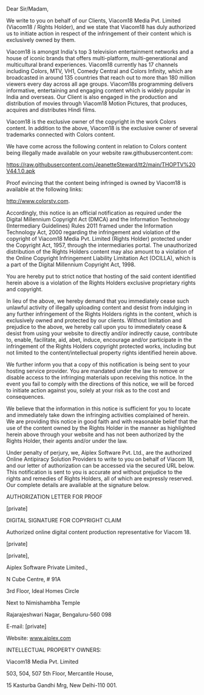 Dear Sir/Madam,

We write to you on behalf of our Clients, Viacom18 Media Pvt. Limited (Viacom18 / Rights Holder), and we state that Viacom18 has duly authorized us to initiate action in respect of the infringement of their content which is exclusively owned by them.

Viacom18 is amongst India's top 3 television entertainment networks and a house of iconic brands that offers multi-platform, multi-generational and multicultural brand experiences. Viacom18 currently has 17 channels including Colors, MTV, VH1, Comedy Central and Colors Infinity, which are broadcasted in around 135 countries that reach out to more than 180 million viewers every day across all age groups. Viacom18s programming delivers informative, entertaining and engaging content which is widely popular in India and overseas. Our Client is also engaged in the production and distribution of movies through Viacom18 Motion Pictures, that produces, acquires and distributes Hindi films.

Viacom18 is the exclusive owner of the copyright in the work Colors content. In addition to the above, Viacom18 is the exclusive owner of several trademarks connected with Colors content.

We have come across the following content in relation to Colors content being illegally made available on your website raw.githubusercontent.com:

https://raw.githubusercontent.com/JeanetteSteward/tt2/main/THOPTV%20V44.1.0.apk

Proof evincing that the content being infringed is owned by Viacom18 is available at the following links:

http://www.colorstv.com.

Accordingly, this notice is an official notification as required under the Digital Millennium Copyright Act (DMCA) and the Information Technology (Intermediary Guidelines) Rules 2011 framed under the Information Technology Act, 2000 regarding the infringement and violation of the copyright of Viacom18 Media Pvt. Limited (Rights Holder) protected under the Copyright Act, 1957, through the intermediaries portal. The unauthorized distribution of the Rights Holders content may also amount to a violation of the Online Copyright Infringement Liability Limitation Act (OCILLA), which is a part of the Digital Millennium Copyright Act, 1998.

You are hereby put to strict notice that hosting of the said content identified herein above is a violation of the Rights Holders exclusive proprietary rights and copyright.

In lieu of the above, we hereby demand that you immediately cease such unlawful activity of illegally uploading content and desist from indulging in any further infringement of the Rights Holders rights in the content, which is exclusively owned and protected by our clients. Without limitation and prejudice to the above, we hereby call upon you to immediately cease & desist from using your website to directly and/or indirectly cause, contribute to, enable, facilitate, aid, abet, induce, encourage and/or participate in the infringement of the Rights Holders copyright protected works, including but not limited to the content/intellectual property rights identified herein above.

We further inform you that a copy of this notification is being sent to your hosting service provider. You are mandated under the law to remove or disable access to the infringing materials upon receiving this notice. In the event you fail to comply with the directions of this notice, we will be forced to initiate action against you, solely at your risk as to the cost and consequences.

We believe that the information in this notice is sufficient for you to locate and immediately take down the infringing activities complained of herein. We are providing this notice in good faith and with reasonable belief that the use of the content owned by the Rights Holder in the manner as highlighted herein above through your website and has not been authorized by the Rights Holder, their agents and/or under the law.

Under penalty of perjury, we, Aiplex Software Pvt. Ltd., are the authorized Online Antipiracy Solution Providers to write to you on behalf of Viacom 18, and our letter of authorization can be accessed via the secured URL below. This notification is sent to you is accurate and without prejudice to the rights and remedies of Rights Holders, all of which are expressly reserved. Our complete details are available at the signature below.

AUTHORIZATION LETTER FOR PROOF

[private]

DIGITAL SIGNATURE FOR COPYRIGHT CLAIM

Authorized online digital content production representative for Viacom 18.

[private]

[private],

Aiplex Software Private Limited.,

N Cube Centre, # 91A

3rd Floor, Ideal Homes Circle

Next to Nimishambha Temple

Rajarajeshwari Nagar, Bengaluru-560 098

E-mail: [private]

Website: www.aiplex.com

INTELLECTUAL PROPERTY OWNERS:

Viacom18 Media Pvt. Limited

503, 504, 507 5th Floor, Mercantile House,

15 Kasturba Gandhi Mrg, New Delhi-110 001.

